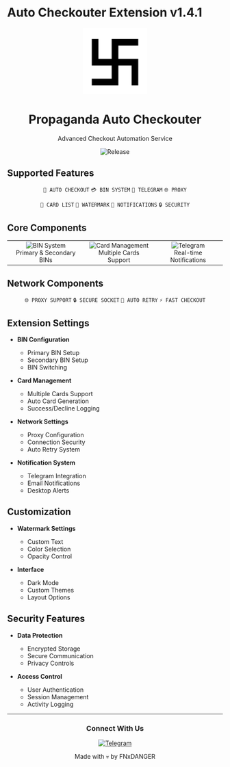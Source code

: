 # Auto Checkouter Extension v1.4.1

<div align="center">
  <img src="assets/images/icon3.png" alt="Extension Logo" width="150">
  <h1>Propaganda Auto Checkouter</h1>
  <p>Advanced Checkout Automation Service</p>

  ![Release](https://img.shields.io/badge/Release-v1.4.1-red.svg?style=for-the-badge)
</div>

## Supported Features

<div align="center">

`🔄 AUTO CHECKOUT` `💳 BIN SYSTEM` `📱 TELEGRAM` `🌐 PROXY`

`📝 CARD LIST` `🎨 WATERMARK` `🔔 NOTIFICATIONS` `🔒 SECURITY`

</div>

## Core Components

<table align="center">
<tr>
<td align="center">
  <img src="https://img.shields.io/badge/BIN-System-blueviolet?style=for-the-badge" alt="BIN System"/>
  <br/>
  Primary & Secondary BINs
</td>
<td align="center">
  <img src="https://img.shields.io/badge/Card-Management-ff69b4?style=for-the-badge" alt="Card Management"/>
  <br/>
  Multiple Cards Support
</td>
<td align="center">
  <img src="https://img.shields.io/badge/Telegram-Integration-blue?style=for-the-badge" alt="Telegram"/>
  <br/>
  Real-time Notifications
</td>
</tr>
</table>

## Network Components

<div align="center">

`🌐 PROXY SUPPORT` `🔒 SECURE SOCKET` `🔄 AUTO RETRY` `⚡ FAST CHECKOUT`

</div>

## Extension Settings

- **BIN Configuration**
  - Primary BIN Setup
  - Secondary BIN Setup
  - BIN Switching

- **Card Management**
  - Multiple Cards Support
  - Auto Card Generation
  - Success/Decline Logging

- **Network Settings**
  - Proxy Configuration
  - Connection Security
  - Auto Retry System

- **Notification System**
  - Telegram Integration
  - Email Notifications
  - Desktop Alerts

## Customization

- **Watermark Settings**
  - Custom Text
  - Color Selection
  - Opacity Control

- **Interface**
  - Dark Mode
  - Custom Themes
  - Layout Options

## Security Features

- **Data Protection**
  - Encrypted Storage
  - Secure Communication
  - Privacy Controls

- **Access Control**
  - User Authentication
  - Session Management
  - Activity Logging

<div align="center">

---

### Connect With Us

[![Telegram](https://img.shields.io/badge/Telegram-2CA5E0?style=for-the-badge&logo=telegram&logoColor=white)](https://t.me/PropagandaAutoCo_bot)

Made with 💀 by FNxDANGER

</div>
